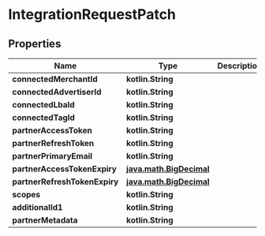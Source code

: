 
# IntegrationRequestPatch

## Properties
| Name | Type | Description | Notes |
| ------------ | ------------- | ------------- | ------------- |
| **connectedMerchantId** | **kotlin.String** |  |  [optional] |
| **connectedAdvertiserId** | **kotlin.String** |  |  [optional] |
| **connectedLbaId** | **kotlin.String** |  |  [optional] |
| **connectedTagId** | **kotlin.String** |  |  [optional] |
| **partnerAccessToken** | **kotlin.String** |  |  [optional] |
| **partnerRefreshToken** | **kotlin.String** |  |  [optional] |
| **partnerPrimaryEmail** | **kotlin.String** |  |  [optional] |
| **partnerAccessTokenExpiry** | [**java.math.BigDecimal**](java.math.BigDecimal.md) |  |  [optional] |
| **partnerRefreshTokenExpiry** | [**java.math.BigDecimal**](java.math.BigDecimal.md) |  |  [optional] |
| **scopes** | **kotlin.String** |  |  [optional] |
| **additionalId1** | **kotlin.String** |  |  [optional] |
| **partnerMetadata** | **kotlin.String** |  |  [optional] |



